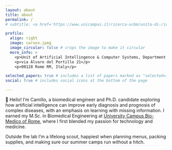 ```yaml
---
layout: about
title: about
permalink: /
# subtitle: <a href='https://www.unicampus.it/ricerca-ucbm/unita-di-ricerca/unita-di-ricerca-ingegneria/sistemi-di-elaborazione-bioinformatica/'>Research Unit of Artificial Intelligence & Computer Systems</a>. University Campus Bio-Medico of Rome, Rome, Italy

profile:
  align: right
  image: caruso.jpeg
  image_circular: false # crops the image to make it circular
  more_info: >
    <p>Unit of Artificial Intellingence & Computer Systems, Department of Engineering, Università Campus Bio-Medico di Roma</p>
    <p>via Álvaro del Portillo 21</p>
    <p>00128 Rome RM, Italy</p>

selected_papers: true # includes a list of papers marked as "selected={true}"
social: true # includes social icons at the bottom of the page

---
```


👋 Hello! I’m Camillo, a biomedical engineer and Ph.D. candidate exploring how artificial intelligence can improve early diagnosis and prognosis of complex diseases, with an emphasis on learning with missing information.
I earned my M.Sc. in Biomedical Engineering at [University Campus Bio-Medico of Rome](https://www.unicampus.it/en/), where I first blended my passion for technology and medicine. 

Outside the lab I’m a lifelong scout, happiest when planning menus, packing supplies, and making sure our summer camps run without a hitch.
